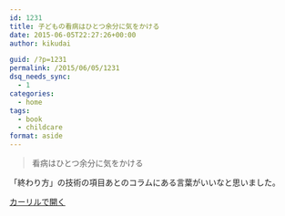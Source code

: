 ```yaml
---
id: 1231
title: 子どもの看病はひとつ余分に気をかける
date: 2015-06-05T22:27:26+00:00
author: kikudai

guid: /?p=1231
permalink: /2015/06/05/1231
dsq_needs_sync:
  - 1
categories:
  - home
tags:
  - book
  - childcare
format: aside
---
```

> 看病はひとつ余分に気をかける

「終わり方」の技術の項目あとのコラムにある言葉がいいなと思いました。

<a class="calil-widget" href="http://calil.jp/book/4861011736" data-widget-isbn="4861011736" data-widget-appkey="58f03cb403271b112a914da4ea971431" data-widget-width="100%" data-widget-associateid="kikudai-22" data-widget-image="true" data-widget-title="子どものこころにふれる 整体的子育て" data-widget-author="山上 亮">カーリルで開く</a>